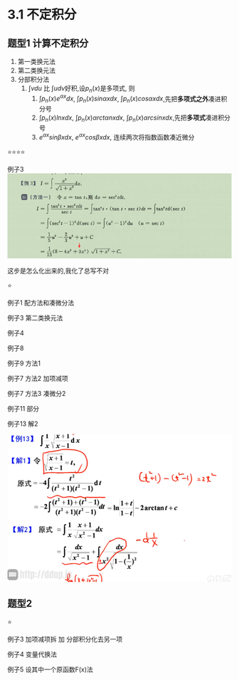 # 3.1 不定积分

## 题型1 计算不定积分

1. 第一类换元法
2. 第二类换元法
3. 分部积分法
   1. $\int vdu$ 比 $\int udv$好积,设$p_n(x)$是多项式, 则
      1. $\displaystyle \int p_n(x)e^{\alpha x}dx$, $\int p_n(x)sin{\alpha x}dx$, $\int p_n(x)cos{\alpha x}dx$,先把**多项式之外**凑进积分号
      2. $\displaystyle \int p_n(x){ln} xdx$, $\int p_n(x)\alpha rct\alpha n{x}dx$, $\int p_n(x)\alpha rcsin{x}dx$,先把**多项式**凑进积分号
      3. $\displaystyle e^{\alpha x}sin\beta  xdx$, $e^{\alpha x}cos\beta  xdx$, 连续两次将指数函数凑近微分

⭐⭐⭐⭐

例子3![20220825162556](https://raw.githubusercontent.com/Logible/Image/main/note_image/20220825162556.png)

这步是怎么化出来的,我化了总写不对

⭐

例子1 配方法和凑微分法

例子3 第二类换元法

例子4

例子8

例子9 方法1

例子7 方法2 加项减项

例子7 方法3 凑微分2

例子11 部分

例子13 解2

![20220824173458](https://raw.githubusercontent.com/Logible/Image/main/note_image/20220824173458.png)

## 题型2

⭐

例子3 加项减项拆 加 分部积分化去另一项

例子4 变量代换法

例子5 设其中一个原函数F(x)法
